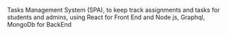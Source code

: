 Tasks Management System (SPA), to keep track assignments and tasks for students and admins, using React for Front End and Node js, Graphql, MongoDb for BackEnd

